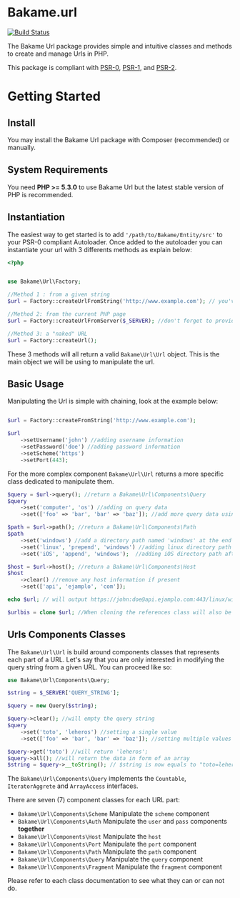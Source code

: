 Bakame.url
======

[![Build Status](https://travis-ci.org/nyamsprod/Bakame.url.png)](https://travis-ci.org/nyamsprod/Bakame.url)


The Bakame Url package provides simple and intuitive classes and methods to create and manage Urls in PHP. 

This package is compliant with [PSR-0][], [PSR-1][], and [PSR-2][].

[PSR-0]: https://github.com/php-fig/fig-standards/blob/master/accepted/PSR-0.md
[PSR-1]: https://github.com/php-fig/fig-standards/blob/master/accepted/PSR-1-basic-coding-standard.md
[PSR-2]: https://github.com/php-fig/fig-standards/blob/master/accepted/PSR-2-coding-style-guide.md

Getting Started
===============

Install
-------

You may install the Bakame Url package with Composer (recommended) or manually.

System Requirements
-------------------

You need **PHP >= 5.3.0** to use Bakame Url but the latest stable version of PHP is recommended.

Instantiation
-------------

The easiest way to get started is to add `'/path/to/Bakame/Entity/src'` to your PSR-0 compliant Autoloader. Once added to the autoloader you can instantiate your url with 3 differents methods as explain below:

```php
<?php


use Bakame\Url\Factory;

//Method 1 : from a given string
$url = Factory::createUrlFromString('http://www.example.com'); // you've created a new Url object from this string 

//Method 2: from the current PHP page
$url = Factory::createUrlFromServer($_SERVER); //don't forget to provide the $_SERVER array

//Method 3: a "naked" URL
$url = Factory::createUrl();
```

These 3 methods will all return a valid `Bakame\Url\Url` object. This is the main object we will be using to manipulate the url.


Basic Usage
------------

Manipulating the Url is simple with chaining, look at the example below:

```php

$url = Factory::createFromString('http://www.example.com');

$url
    ->setUsername('john') //adding username information
    ->setPassword('doe') //adding password information
    ->setScheme('https')
    ->setPort(443);
```
For the more complex component `Bakame\Url\Url` returns a more specific class dedicated to manipulate them.

```php
$query = $url->query(); //return a Bakame\Url\Components\Query
$query
    ->set('computer', 'os') //adding on query data
    ->set(['foo' => 'bar', 'bar' => 'baz']); //add more query data using an array

$path = $url->path(); //return a Bakame\Url\Components\Path
$path
    ->set('windows') //add a directory path named 'windows' at the end of the URL path
    ->set('linux', 'prepend', 'windows') //adding linux directory path before 'window'
    ->set('iOS', 'append', 'windows');  //adding iOS directory path after 'window'

$host = $url->host(); //return a Bakame\Url\Components\Host
$host
    ->clear() //remove any host information if present
    ->set(['api', 'ejamplo', 'com']);

echo $url; // will output https://john:doe@api.ejamplo.com:443/linux/windows/iOS?computer=os&foo=bar&bar=baz

$urlbis = clone $url; //When cloning the references class will also be clone to dereference the 2 classes.

```

Urls Components Classes
---------------

The `Bakame\Url\Url` is build around components classes that represents each part of a URL. 
Let's say that you are only interested in modifying the query string from a given URL. 
You can proceed like so:

```php 
use Bakame\Url\Components\Query;

$string = $_SERVER['QUERY_STRING'];

$query = new Query($string);

$query->clear(); //will empty the query string
$query
    ->set('toto', 'leheros') //setting a single value
    ->set(['foo' => 'bar', 'bar' => 'baz']); //setting multiple values using an array or another Query instance

$query->get('toto') //will return 'leheros';
$query->all(); //will return the data in form of an array
$string = $query->__toString(); // $string is now equals to "toto=leheros&foo=bar&bar=baz"

```
The `Bakame\Url\Components\Query` implements the `Countable`, `IteratorAggrete` and `ArrayAccess` interfaces.

There are seven (7) component classes for each URL part:

* `Bakame\Url\Components\Scheme` Manipulate the `scheme` component
* `Bakame\Url\Components\Auth` Manipulate the `user` and `pass` components **together**
* `Bakame\Url\Components\Host` Manipulate the `host`
* `Bakame\Url\Components\Port`  Manipulate the `port` component
* `Bakame\Url\Components\Path` Manipulate the `path` component
* `Bakame\Url\Components\Query`  Manipulate the `query` component
* `Bakame\Url\Components\Fragment`  Manipulate the `fragment` component

Please refer to each class documentation to see what they can or can not do.
